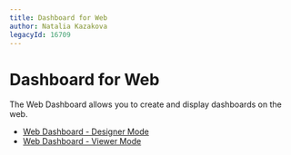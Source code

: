 ```yaml
---
title: Dashboard for Web
author: Natalia Kazakova
legacyId: 16709
---
```

# Dashboard for Web
The Web Dashboard allows you to create and display dashboards on the web.
* [Web Dashboard - Designer Mode](web-dashboard-designer-mode.md)
* [Web Dashboard - Viewer Mode](web-dashboard-viewer-mode.md)